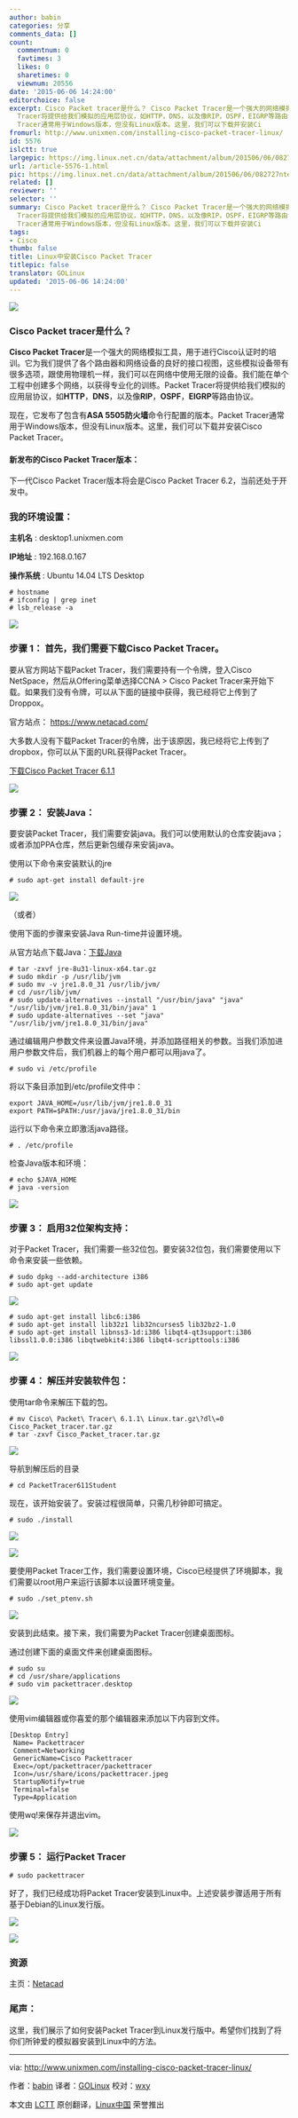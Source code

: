 ```yaml
---
author: babin
categories: 分享
comments_data: []
count:
  commentnum: 0
  favtimes: 3
  likes: 0
  sharetimes: 0
  viewnum: 20556
date: '2015-06-06 14:24:00'
editorchoice: false
excerpt: Cisco Packet tracer是什么？ Cisco Packet Tracer是一个强大的网络模拟工具，用于进行Cisco认证时的培训。它为我们提供了各个路由器和网络设备的良好的接口视图，这些模拟设备带有很多选项，跟使用物理机一样，我们可以在网络中使用无限的设备。我们能在单个工程中创建多个网络，以获得专业化的训练。Packet
  Tracer将提供给我们模拟的应用层协议，如HTTP，DNS，以及像RIP，OSPF，EIGRP等路由协议。 现在，它发布了包含有ASA 5505防火墙命令行配置的版本。Packet
  Tracer通常用于Windows版本，但没有Linux版本。这里，我们可以下载并安装Ci
fromurl: http://www.unixmen.com/installing-cisco-packet-tracer-linux/
id: 5576
islctt: true
largepic: https://img.linux.net.cn/data/attachment/album/201506/06/082727ntejeztadmcatzhm.png
url: /article-5576-1.html
pic: https://img.linux.net.cn/data/attachment/album/201506/06/082727ntejeztadmcatzhm.png.thumb.jpg
related: []
reviewer: ''
selector: ''
summary: Cisco Packet tracer是什么？ Cisco Packet Tracer是一个强大的网络模拟工具，用于进行Cisco认证时的培训。它为我们提供了各个路由器和网络设备的良好的接口视图，这些模拟设备带有很多选项，跟使用物理机一样，我们可以在网络中使用无限的设备。我们能在单个工程中创建多个网络，以获得专业化的训练。Packet
  Tracer将提供给我们模拟的应用层协议，如HTTP，DNS，以及像RIP，OSPF，EIGRP等路由协议。 现在，它发布了包含有ASA 5505防火墙命令行配置的版本。Packet
  Tracer通常用于Windows版本，但没有Linux版本。这里，我们可以下载并安装Ci
tags:
- Cisco
thumb: false
title: Linux中安装Cisco Packet Tracer
titlepic: false
translator: GOLinux
updated: '2015-06-06 14:24:00'
---
```


![](/data/attachment/album/201506/06/082727ntejeztadmcatzhm.png)


### Cisco Packet tracer是什么？


**Cisco Packet Tracer**是一个强大的网络模拟工具，用于进行Cisco认证时的培训。它为我们提供了各个路由器和网络设备的良好的接口视图，这些模拟设备带有很多选项，跟使用物理机一样，我们可以在网络中使用无限的设备。我们能在单个工程中创建多个网络，以获得专业化的训练。Packet Tracer将提供给我们模拟的应用层协议，如**HTTP**，**DNS**，以及像**RIP**，**OSPF**，**EIGRP**等路由协议。


现在，它发布了包含有**ASA 5505防火墙**命令行配置的版本。Packet Tracer通常用于Windows版本，但没有Linux版本。这里，我们可以下载并安装Cisco Packet Tracer。


#### 新发布的Cisco Packet Tracer版本：


下一代Cisco Packet Tracer版本将会是Cisco Packet Tracer 6.2，当前还处于开发中。


### 我的环境设置：


**主机名** : desktop1.unixmen.com


**IP地址** : 192.168.0.167


**操作系统** : Ubuntu 14.04 LTS Desktop



```
# hostname
# ifconfig | grep inet
# lsb_release -a

```

![](/data/attachment/album/201506/06/082727icb3n22z8pj7jl65.png)


### 步骤 1： 首先，我们需要下载Cisco Packet Tracer。


要从官方网站下载Packet Tracer，我们需要持有一个令牌，登入Cisco NetSpace，然后从Offering菜单选择CCNA > Cisco Packet Tracer来开始下载。如果我们没有令牌，可以从下面的链接中获得，我已经将它上传到了Droppox。


官方站点： <https://www.netacad.com/>


大多数人没有下载Packet Tracer的令牌，出于该原因，我已经将它上传到了dropbox，你可以从下面的URL获得Packet Tracer。


[下载Cisco Packet Tracer 6.1.1](https://www.dropbox.com/s/5evz8gyqqvq3o3v/Cisco%20Packet%20Tracer%206.1.1%20Linux.tar.gz?dl=0)


![](/data/attachment/album/201506/06/082728h6imd8qqglf8hk8l.png)


### 步骤 2： 安装Java：


要安装Packet Tracer，我们需要安装java。我们可以使用默认的仓库安装java；或者添加PPA仓库，然后更新包缓存来安装java。


使用以下命令来安装默认的jre



```
# sudo apt-get install default-jre

```

![](/data/attachment/album/201506/06/082728g8yuuouicoouzouc.png)


（或者）


使用下面的步骤来安装Java Run-time并设置环境。


从官方站点下载Java：[下载Java](http://www.oracle.com/technetwork/java/javase/downloads/jre8-downloads-2133155.html)



```
# tar -zxvf jre-8u31-linux-x64.tar.gz
# sudo mkdir -p /usr/lib/jvm
# sudo mv -v jre1.8.0_31 /usr/lib/jvm/
# cd /usr/lib/jvm/
# sudo update-alternatives --install "/usr/bin/java" "java" "/usr/lib/jvm/jre1.8.0_31/bin/java" 1
# sudo update-alternatives --set "java" "/usr/lib/jvm/jre1.8.0_31/bin/java"

```

通过编辑用户参数文件来设置Java环境，并添加路径相关的参数。当我们添加进用户参数文件后，我们机器上的每个用户都可以用java了。



```
# sudo vi /etc/profile

```

将以下条目添加到/etc/profile文件中：



```
export JAVA_HOME=/usr/lib/jvm/jre1.8.0_31
export PATH=$PATH:/usr/java/jre1.8.0_31/bin

```

运行以下命令来立即激活java路径。



```
# . /etc/profile

```

检查Java版本和环境：



```
# echo $JAVA_HOME
# java -version

```

![](/data/attachment/album/201506/06/082728pu22cd42zdd22cuu.png)


### 步骤 3： 启用32位架构支持：


对于Packet Tracer，我们需要一些32位包。要安装32位包，我们需要使用以下命令来安装一些依赖。



```
# sudo dpkg --add-architecture i386
# sudo apt-get update

```

![](/data/attachment/album/201506/06/082729k3a9l7m9kzmlaadf.png)



```
# sudo apt-get install libc6:i386
# sudo apt-get install lib32z1 lib32ncurses5 lib32bz2-1.0
# sudo apt-get install libnss3-1d:i386 libqt4-qt3support:i386 libssl1.0.0:i386 libqtwebkit4:i386 libqt4-scripttools:i386

```

![](/data/attachment/album/201506/06/082729jtdmmww6z3bwe65h.png)


### 步骤 4： 解压并安装软件包：


使用tar命令来解压下载的包。



```
# mv Cisco\ Packet\ Tracer\ 6.1.1\ Linux.tar.gz\?dl\=0 Cisco_Packet_tracer.tar.gz
# tar -zxvf Cisco_Packet_tracer.tar.gz

```

![](/data/attachment/album/201506/06/082729lx26ekz75bw5bnsu.png)


导航到解压后的目录



```
# cd PacketTracer611Student

```

现在，该开始安装了。安装过程很简单，只需几秒钟即可搞定。



```
# sudo ./install

```

![](/data/attachment/album/201506/06/082729kcot4x049z0x4g5t.png)


![](/data/attachment/album/201506/06/082730eoxuzndjnxdcn0ex.png)


要使用Packet Tracer工作，我们需要设置环境，Cisco已经提供了环境脚本，我们需要以root用户来运行该脚本以设置环境变量。



```
# sudo ./set_ptenv.sh

```

![](/data/attachment/album/201506/06/082731thj2ouqhihiphpth.png)


安装到此结束。接下来，我们需要为Packet Tracer创建桌面图标。


通过创建下面的桌面文件来创建桌面图标。



```
# sudo su
# cd /usr/share/applications
# sudo vim packettracer.desktop

```

![](/data/attachment/album/201506/06/082731r228cxuuhnuhyuuu.png)


使用vim编辑器或你喜爱的那个编辑器来添加以下内容到文件。



```
[Desktop Entry]
 Name= Packettracer
 Comment=Networking
 GenericName=Cisco Packettracer
 Exec=/opt/packettracer/packettracer
 Icon=/usr/share/icons/packettracer.jpeg
 StartupNotify=true
 Terminal=false
 Type=Application

```

使用wq!来保存并退出vim。


![](/data/attachment/album/201506/06/082731y6vpdilm0xal6mjv.png)


### 步骤 5： 运行Packet Tracer



```
# sudo packettracer

```

好了，我们已经成功将Packet Tracer安装到Linux中。上述安装步骤适用于所有基于Debian的Linux发行版。


![](/data/attachment/album/201506/06/082732unuhnggknxkdckxd.png)


![](/data/attachment/album/201506/06/082735pdou6zqnn666gqja.png)


### 资源


主页：[Netacad](https://www.netacad.com/)


### 尾声：


这里，我们展示了如何安装Packet Tracer到Linux发行版中。希望你们找到了将你们所钟爱的模拟器安装到Linux中的方法。




---


via: <http://www.unixmen.com/installing-cisco-packet-tracer-linux/>


作者：[babin](http://www.unixmen.com/author/babin/) 译者：[GOLinux](https://github.com/GOLinux) 校对：[wxy](https://github.com/wxy)


本文由 [LCTT](https://github.com/LCTT/TranslateProject) 原创翻译，[Linux中国](http://linux.cn/) 荣誉推出